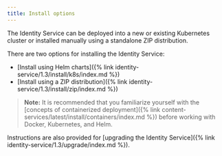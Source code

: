 ```yaml
---
title: Install options
---
```


The Identity Service can be deployed into a new or existing Kubernetes cluster or installed manually using a standalone ZIP distribution.

There are two options for installing the Identity Service:

* [Install using Helm charts]({% link identity-service/1.3/install/k8s/index.md %})
* [Install using a ZIP distribution]({% link identity-service/1.3/install/zip/index.md %})

> **Note:** It is recommended that you familiarize yourself with the [concepts of containerized deployment]({% link content-services/latest/install/containers/index.md %}) before working with Docker, Kubernetes, and Helm.

Instructions are also provided for [upgrading the Identity Service]({% link identity-service/1.3/upgrade/index.md %}).
